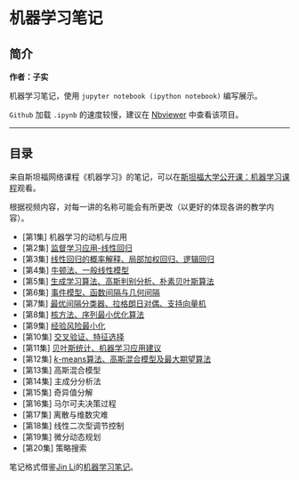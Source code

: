 # 机器学习笔记

## 简介

**作者：子实**

机器学习笔记，使用 `jupyter notebook (ipython notebook)` 编写展示。

`Github` 加载 `.ipynb` 的速度较慢，建议在 [Nbviewer](http://nbviewer.jupyter.org/github/zlotus/notes-LSJU-machine-learning/blob/master/ReadMe.ipynb?flush_cache=true) 中查看该项目。

----

## 目录

来自斯坦福网络课程《机器学习》的笔记，可以在[斯坦福大学公开课：机器学习课程](http://open.163.com/special/opencourse/machinelearning.html)观看。

根据视频内容，对每一讲的名称可能会有所更改（以更好的体现各讲的教学内容）。

- [第1集] 机器学习的动机与应用
- [第2集] [监督学习应用-线性回归](chapter02.ipynb)
- [第3集] [线性回归的概率解释、局部加权回归、逻辑回归](chapter03.ipynb)
- [第4集] [牛顿法、一般线性模型](chapter04.ipynb)
- [第5集] [生成学习算法、高斯判别分析、朴素贝叶斯算法](chapter05.ipynb)
- [第6集] [事件模型、函数间隔与几何间隔](chapter06.ipynb)
- [第7集] [最优间隔分类器、拉格朗日对偶、支持向量机](chapter07.ipynb)
- [第8集] [核方法、序列最小优化算法](chapter08.ipynb)
- [第9集] [经验风险最小化](chapter09.ipynb)
- [第10集] [交叉验证、特征选择](chapter10.ipynb)
- [第11集] [贝叶斯统计、机器学习应用建议](chapter11.ipynb)
- [第12集] [$k$-means算法、高斯混合模型及最大期望算法](chapter12.ipynb)
- [第13集] 高斯混合模型
- [第14集] 主成分分析法
- [第15集] 奇异值分解
- [第16集] 马尔可夫决策过程
- [第17集] 离散与维数灾难
- [第18集] 线性二次型调节控制
- [第19集] 微分动态规划
- [第20集] 策略搜索

笔记格式借鉴[Jin Li](https://github.com/lijin-THU/)的[机器学习笔记](https://github.com/lijin-THU/notes-machine-learning)。